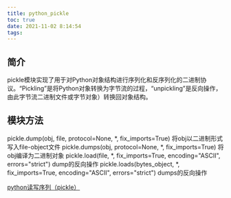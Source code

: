 ```yaml
---
title: python_pickle
toc: true
date: 2021-11-02 8:14:54
tags:
---
```


## 简介
pickle模块实现了用于对Python对象结构进行序列化和反序列化的二进制协议。“Pickling”是将Python对象转换为字节流的过程，“unpickling”是反向操作，由此字节流二进制文件或字节对象）转换回对象结构。
## 模块方法
pickle.dump(obj, file, protocol=None, *, fix_imports=True)
将obj以二进制形式写入file-object文件
pickle.dumps(obj, protocol=None, *, fix_imports=True)
将obj编译为二进制对象
pickle.load(file, *, fix_imports=True, encoding="ASCII", errors="strict")
dump的反向操作
pickle.loads(bytes_object, *, fix_imports=True, encoding="ASCII", errors="strict")
dumps的反向操作



[python读写序列（pickle）](http://blog.csdn.net/claroja/article/details/72465703)